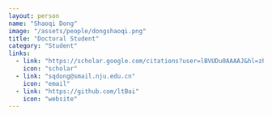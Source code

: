 ```yaml
---
layout: person
name: "Shaoqi Dong"
image: "/assets/people/dongshaoqi.png"
title: "Doctoral Student"
category: "Student"
links:
  - link: "https://scholar.google.com/citations?user=lBVUDu0AAAAJ&hl=zh-CN&oi=ao"
    icon: "scholar"
  - link: "sqdong@smail.nju.edu.cn"
    icon: "email"
  - link: "https://github.com/ltBai"
    icon: "website"
---
```

